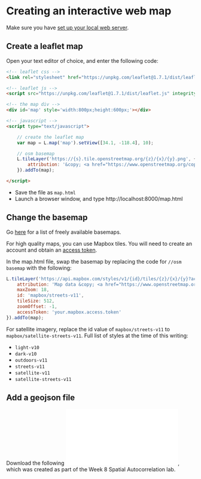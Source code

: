 # Creating an interactive web map

Make sure you have [set up your local web server](https://github.com/yohman/up206a/blob/master/Weeks/Week10/W10-03-Setting%20up%20a%20local%20server.md).

## Create a leaflet map
Open your text editor of choice, and enter the following code:
```html
<!-- leaflet css -->
<link rel="stylesheet" href="https://unpkg.com/leaflet@1.7.1/dist/leaflet.css" integrity="sha512-xodZBNTC5n17Xt2atTPuE1HxjVMSvLVW9ocqUKLsCC5CXdbqCmblAshOMAS6/keqq/sMZMZ19scR4PsZChSR7A==" crossorigin=""/>

<!-- leaflet js -->
<script src="https://unpkg.com/leaflet@1.7.1/dist/leaflet.js" integrity="sha512-XQoYMqMTK8LvdxXYG3nZ448hOEQiglfqkJs1NOQV44cWnUrBc8PkAOcXy20w0vlaXaVUearIOBhiXZ5V3ynxwA==" crossorigin=""></script>

<!-- the map div -->
<div id='map' style='width:800px;height:600px;'></div>

<!-- javascript -->
<script type="text/javascript">

	// create the leaflet map
	var map = L.map('map').setView([34.1, -118.4], 10);

	// osm basemap
	L.tileLayer('https://{s}.tile.openstreetmap.org/{z}/{x}/{y}.png', {
	    attribution: '&copy; <a href="https://www.openstreetmap.org/copyright">OpenStreetMap</a> contributors'
	}).addTo(map);

</script>
```

- Save the file as `map.html`
- Launch a browser window, and type http://localhost:8000/map.html

## Change the basemap

Go [here](https://leaflet-extras.github.io/leaflet-providers/preview/) for a list of freely available basemaps.

For high quality maps, you can use Mapbox tiles. You will need to create an account and obtain an [access token](https://account.mapbox.com/).

In the map.html file, swap the basemap by replacing the code for `//osm basemap` with the following:

```javascript
L.tileLayer('https://api.mapbox.com/styles/v1/{id}/tiles/{z}/{x}/{y}?access_token={accessToken}', {
    attribution: 'Map data &copy; <a href="https://www.openstreetmap.org/">OpenStreetMap</a> contributors, <a href="https://creativecommons.org/licenses/by-sa/2.0/">CC-BY-SA</a>, Imagery © <a href="https://www.mapbox.com/">Mapbox</a>',
    maxZoom: 18,
    id: 'mapbox/streets-v11',
    tileSize: 512,
    zoomOffset: -1,
    accessToken: 'your.mapbox.access.token'
}).addTo(map);
```

For satellite imagery, replace the id value of `mapbox/streets-v11` to `mapbox/satellite-streets-v11`. Full list of styles at the time of this writing:

- `light-v10`
- `dark-v10`
- `outdoors-v11`
- `streets-v11`
- `satellite-v11`
- `satellite-streets-v11`

## Add a geojson file

Download the following ![geojson file](arrests.js), which was created as part of the Week 8 Spatial Autocorrelation lab.
